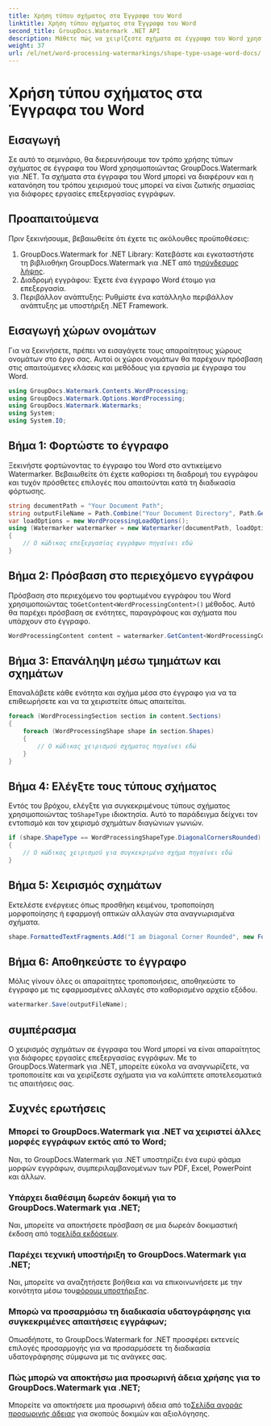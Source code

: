 ```yaml
---
title: Χρήση τύπου σχήματος στα Έγγραφα του Word
linktitle: Χρήση τύπου σχήματος στα Έγγραφα του Word
second_title: GroupDocs.Watermark .NET API
description: Μάθετε πώς να χειρίζεστε σχήματα σε έγγραφα του Word χρησιμοποιώντας το GroupDocs.Watermark για .NET. Αυτό το σεμινάριο παρέχει καθοδήγηση για αποτελεσματική επεξεργασία εγγράφων.
weight: 37
url: /el/net/word-processing-watermarkings/shape-type-usage-word-docs/
---
```


# Χρήση τύπου σχήματος στα Έγγραφα του Word

## Εισαγωγή
Σε αυτό το σεμινάριο, θα διερευνήσουμε τον τρόπο χρήσης τύπων σχήματος σε έγγραφα του Word χρησιμοποιώντας GroupDocs.Watermark για .NET. Τα σχήματα στα έγγραφα του Word μπορεί να διαφέρουν και η κατανόηση του τρόπου χειρισμού τους μπορεί να είναι ζωτικής σημασίας για διάφορες εργασίες επεξεργασίας εγγράφων.
## Προαπαιτούμενα
Πριν ξεκινήσουμε, βεβαιωθείτε ότι έχετε τις ακόλουθες προϋποθέσεις:
1.  GroupDocs.Watermark for .NET Library: Κατεβάστε και εγκαταστήστε τη βιβλιοθήκη GroupDocs.Watermark για .NET από τη[σύνδεσμος λήψης](https://releases.groupdocs.com/Watermark/net/).
2. Διαδρομή εγγράφου: Έχετε ένα έγγραφο Word έτοιμο για επεξεργασία.
3. Περιβάλλον ανάπτυξης: Ρυθμίστε ένα κατάλληλο περιβάλλον ανάπτυξης με υποστήριξη .NET Framework.

## Εισαγωγή χώρων ονομάτων
Για να ξεκινήσετε, πρέπει να εισαγάγετε τους απαραίτητους χώρους ονομάτων στο έργο σας. Αυτοί οι χώροι ονομάτων θα παρέχουν πρόσβαση στις απαιτούμενες κλάσεις και μεθόδους για εργασία με έγγραφα του Word.
```csharp
using GroupDocs.Watermark.Contents.WordProcessing;
using GroupDocs.Watermark.Options.WordProcessing;
using GroupDocs.Watermark.Watermarks;
using System;
using System.IO;
```
## Βήμα 1: Φορτώστε το έγγραφο
Ξεκινήστε φορτώνοντας το έγγραφο του Word στο αντικείμενο Watermarker. Βεβαιωθείτε ότι έχετε καθορίσει τη διαδρομή του εγγράφου και τυχόν πρόσθετες επιλογές που απαιτούνται κατά τη διαδικασία φόρτωσης.
```csharp
string documentPath = "Your Document Path";
string outputFileName = Path.Combine("Your Document Directory", Path.GetFileName(documentPath));
var loadOptions = new WordProcessingLoadOptions();
using (Watermarker watermarker = new Watermarker(documentPath, loadOptions))
{
    // Ο κώδικας επεξεργασίας εγγράφων πηγαίνει εδώ
}
```
## Βήμα 2: Πρόσβαση στο περιεχόμενο εγγράφου
 Πρόσβαση στο περιεχόμενο του φορτωμένου εγγράφου του Word χρησιμοποιώντας το`GetContent<WordProcessingContent>()` μέθοδος. Αυτό θα παρέχει πρόσβαση σε ενότητες, παραγράφους και σχήματα που υπάρχουν στο έγγραφο.
```csharp
WordProcessingContent content = watermarker.GetContent<WordProcessingContent>();
```
## Βήμα 3: Επανάληψη μέσω τμημάτων και σχημάτων
Επαναλάβετε κάθε ενότητα και σχήμα μέσα στο έγγραφο για να τα επιθεωρήσετε και να τα χειριστείτε όπως απαιτείται.
```csharp
foreach (WordProcessingSection section in content.Sections)
{
    foreach (WordProcessingShape shape in section.Shapes)
    {
        // Ο κώδικας χειρισμού σχήματος πηγαίνει εδώ
    }
}
```
## Βήμα 4: Ελέγξτε τους τύπους σχήματος
Εντός του βρόχου, ελέγξτε για συγκεκριμένους τύπους σχήματος χρησιμοποιώντας το`ShapeType` ιδιοκτησία. Αυτό το παράδειγμα δείχνει τον εντοπισμό και τον χειρισμό σχημάτων διαγώνιων γωνιών.
```csharp
if (shape.ShapeType == WordProcessingShapeType.DiagonalCornersRounded)
{
    // Ο κώδικας χειρισμού για συγκεκριμένο σχήμα πηγαίνει εδώ
}
```
## Βήμα 5: Χειρισμός σχημάτων
Εκτελέστε ενέργειες όπως προσθήκη κειμένου, τροποποίηση μορφοποίησης ή εφαρμογή οπτικών αλλαγών στα αναγνωρισμένα σχήματα.
```csharp
shape.FormattedTextFragments.Add("I am Diagonal Corner Rounded", new Font("Calibri", 8, FontStyle.Bold), Color.Red, Color.Aqua);
```
## Βήμα 6: Αποθηκεύστε το έγγραφο
Μόλις γίνουν όλες οι απαραίτητες τροποποιήσεις, αποθηκεύστε το έγγραφο με τις εφαρμοσμένες αλλαγές στο καθορισμένο αρχείο εξόδου.
```csharp
watermarker.Save(outputFileName);
```

## συμπέρασμα
Ο χειρισμός σχημάτων σε έγγραφα του Word μπορεί να είναι απαραίτητος για διάφορες εργασίες επεξεργασίας εγγράφων. Με το GroupDocs.Watermark για .NET, μπορείτε εύκολα να αναγνωρίζετε, να τροποποιείτε και να χειρίζεστε σχήματα για να καλύπτετε αποτελεσματικά τις απαιτήσεις σας.
## Συχνές ερωτήσεις
### Μπορεί το GroupDocs.Watermark για .NET να χειριστεί άλλες μορφές εγγράφων εκτός από το Word;
Ναι, το GroupDocs.Watermark για .NET υποστηρίζει ένα ευρύ φάσμα μορφών εγγράφων, συμπεριλαμβανομένων των PDF, Excel, PowerPoint και άλλων.
### Υπάρχει διαθέσιμη δωρεάν δοκιμή για το GroupDocs.Watermark για .NET;
 Ναι, μπορείτε να αποκτήσετε πρόσβαση σε μια δωρεάν δοκιμαστική έκδοση από το[σελίδα εκδόσεων](https://releases.groupdocs.com/).
### Παρέχει τεχνική υποστήριξη το GroupDocs.Watermark για .NET;
 Ναι, μπορείτε να αναζητήσετε βοήθεια και να επικοινωνήσετε με την κοινότητα μέσω του[φόρουμ υποστήριξης](https://forum.groupdocs.com/c/watermark/19).
### Μπορώ να προσαρμόσω τη διαδικασία υδατογράφησης για συγκεκριμένες απαιτήσεις εγγράφων;
Οπωσδήποτε, το GroupDocs.Watermark for .NET προσφέρει εκτενείς επιλογές προσαρμογής για να προσαρμόσετε τη διαδικασία υδατογράφησης σύμφωνα με τις ανάγκες σας.
### Πώς μπορώ να αποκτήσω μια προσωρινή άδεια χρήσης για το GroupDocs.Watermark για .NET;
 Μπορείτε να αποκτήσετε μια προσωρινή άδεια από το[Σελίδα αγοράς προσωρινής άδειας](https://purchase.groupdocs.com/temporary-license/) για σκοπούς δοκιμών και αξιολόγησης.